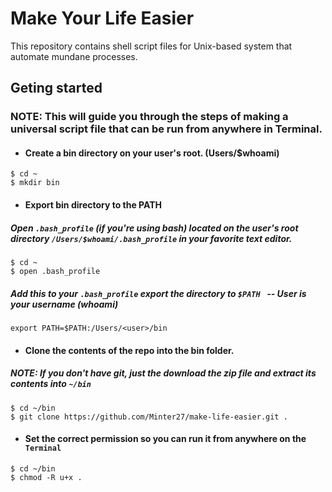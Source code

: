 # Make Your Life Easier
This repository contains shell script files for Unix-based system that automate mundane processes.

## Geting started

### NOTE: This will guide you through the steps of making a universal script file that can be run from anywhere in Terminal.

- #### Create a bin directory on your user's root. (Users/$whoami)
```
$ cd ~
$ mkdir bin  
```
- ####  Export bin directory to the PATH
##### Open `.bash_profile` (if you're using bash) located on the user's root directory `/Users/$whoami/.bash_profile` in your favorite text editor.
```
$ cd ~
$ open .bash_profile
```
##### Add this to your `.bash_profile` export the directory to `$PATH ` -- User is your username (whoami)
`export PATH=$PATH:/Users/<user>/bin`
- #### Clone the contents of the repo into the bin folder.
##### NOTE: If you don't have git, just the download the zip file and extract its contents into `~/bin`
```
$ cd ~/bin
$ git clone https://github.com/Minter27/make-life-easier.git .
```
- #### Set the correct permission so you can run it from anywhere on the `Terminal`
``` 
$ cd ~/bin
$ chmod -R u+x .
```
